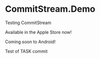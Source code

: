 # CommitStream.Demo

Testing CommitStream

Available in the Apple Store now!

Coming soon to Android!

Test of TASK commit
